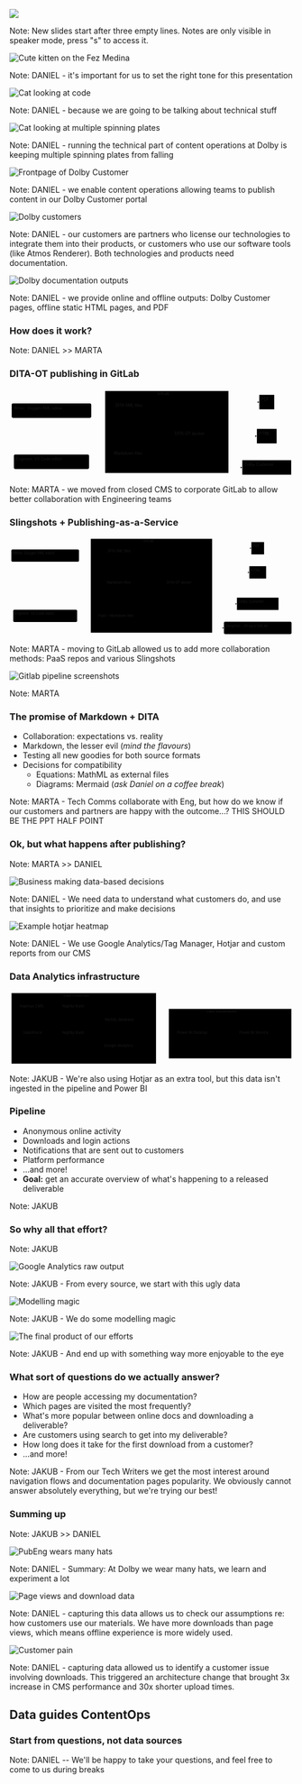 ![](assets/title.svg)

Note:
New slides start after three empty lines.
Notes are only visible in speaker mode, press "s" to access it. 




<img src="assets/kitty.png" alt="Cute kitten on the Fez Medina" style="max-height: 60vh">

Note:
DANIEL - it's important for us to set the right tone for this presentation 




<img src="assets/cat-terminal.png" alt="Cat looking at code" style="max-height: 60vh">

Note:
DANIEL - because we are going to be talking about technical stuff




<img src="assets/cat-plate-spinning.png" alt="Cat looking at multiple spinning plates" style="max-height: 60vh">

Note:
DANIEL - running the technical part of content operations at Dolby is keeping multiple spinning plates from falling




<img src="assets/DBCU.png" alt="Frontpage of Dolby Customer" style="max-height: 60vh">

Note:
DANIEL - we enable content operations allowing teams to publish content in our Dolby Customer portal




<img src="assets/customers.png" alt="Dolby customers" style="max-height: 60vh">

Note:
DANIEL - our customers are partners who license our technologies to integrate them into their products, or customers who use our software tools (like Atmos Renderer). Both technologies and products need documentation.




<img src="assets/outputs.png" alt="Dolby documentation outputs" style="max-height: 60vh">

Note:
DANIEL - we provide online and offline outputs: Dolby Customer pages, offline static HTML pages, and PDF




<!-- .slide: data-background="#000000" -->
### How does it work?

Note:
DANIEL >> MARTA




### DITA-OT publishing in GitLab

<svg aria-roledescription="flowchart-v2" role="graphics-document document" viewBox="-8 -8 1023.0263671875 317.57122802734375" style="max-width: 1023.0263671875px;" xmlns:xlink="http://www.w3.org/1999/xlink" xmlns="http://www.w3.org/2000/svg" width="100%" id="mermaid-1685013992981"><style>#mermaid-1685013992981{font-family:"trebuchet ms",verdana,arial,sans-serif;font-size:16px;fill:#000000;}#mermaid-1685013992981 .error-icon{fill:#552222;}#mermaid-1685013992981 .error-text{fill:#552222;stroke:#552222;}#mermaid-1685013992981 .edge-thickness-normal{stroke-width:2px;}#mermaid-1685013992981 .edge-thickness-thick{stroke-width:3.5px;}#mermaid-1685013992981 .edge-pattern-solid{stroke-dasharray:0;}#mermaid-1685013992981 .edge-pattern-dashed{stroke-dasharray:3;}#mermaid-1685013992981 .edge-pattern-dotted{stroke-dasharray:2;}#mermaid-1685013992981 .marker{fill:#666;stroke:#666;}#mermaid-1685013992981 .marker.cross{stroke:#666;}#mermaid-1685013992981 svg{font-family:"trebuchet ms",verdana,arial,sans-serif;font-size:16px;}#mermaid-1685013992981 .label{font-family:"trebuchet ms",verdana,arial,sans-serif;color:#000000;}#mermaid-1685013992981 .cluster-label text{fill:#333;}#mermaid-1685013992981 .cluster-label span{color:#333;}#mermaid-1685013992981 .label text,#mermaid-1685013992981 span{fill:#000000;color:#000000;}#mermaid-1685013992981 .node rect,#mermaid-1685013992981 .node circle,#mermaid-1685013992981 .node ellipse,#mermaid-1685013992981 .node polygon,#mermaid-1685013992981 .node path{fill:#eee;stroke:#999;stroke-width:1px;}#mermaid-1685013992981 .node .label{text-align:center;}#mermaid-1685013992981 .node.clickable{cursor:pointer;}#mermaid-1685013992981 .arrowheadPath{fill:#333333;}#mermaid-1685013992981 .edgePath .path{stroke:#666;stroke-width:2.0px;}#mermaid-1685013992981 .flowchart-link{stroke:#666;fill:none;}#mermaid-1685013992981 .edgeLabel{background-color:white;text-align:center;}#mermaid-1685013992981 .edgeLabel rect{opacity:0.5;background-color:white;fill:white;}#mermaid-1685013992981 .cluster rect{fill:hsl(0, 0%, 98.9215686275%);stroke:#707070;stroke-width:1px;}#mermaid-1685013992981 .cluster text{fill:#333;}#mermaid-1685013992981 .cluster span{color:#333;}#mermaid-1685013992981 div.mermaidTooltip{position:absolute;text-align:center;max-width:200px;padding:2px;font-family:"trebuchet ms",verdana,arial,sans-serif;font-size:12px;background:hsl(-160, 0%, 93.3333333333%);border:1px solid #707070;border-radius:2px;pointer-events:none;z-index:100;}#mermaid-1685013992981 .flowchartTitleText{text-anchor:middle;font-size:18px;fill:#000000;}#mermaid-1685013992981 :root{--mermaid-font-family:"trebuchet ms",verdana,arial,sans-serif;}</style><g><marker orient="auto" markerHeight="12" markerWidth="12" markerUnits="userSpaceOnUse" refY="5" refX="10" viewBox="0 0 12 20" class="marker flowchart" id="flowchart-pointEnd"><path style="stroke-width: 1; stroke-dasharray: 1, 0;" class="arrowMarkerPath" d="M 0 0 L 10 5 L 0 10 z"></path></marker><marker orient="auto" markerHeight="12" markerWidth="12" markerUnits="userSpaceOnUse" refY="5" refX="0" viewBox="0 0 10 10" class="marker flowchart" id="flowchart-pointStart"><path style="stroke-width: 1; stroke-dasharray: 1, 0;" class="arrowMarkerPath" d="M 0 5 L 10 10 L 10 0 z"></path></marker><marker orient="auto" markerHeight="11" markerWidth="11" markerUnits="userSpaceOnUse" refY="5" refX="11" viewBox="0 0 10 10" class="marker flowchart" id="flowchart-circleEnd"><circle style="stroke-width: 1; stroke-dasharray: 1, 0;" class="arrowMarkerPath" r="5" cy="5" cx="5"></circle></marker><marker orient="auto" markerHeight="11" markerWidth="11" markerUnits="userSpaceOnUse" refY="5" refX="-1" viewBox="0 0 10 10" class="marker flowchart" id="flowchart-circleStart"><circle style="stroke-width: 1; stroke-dasharray: 1, 0;" class="arrowMarkerPath" r="5" cy="5" cx="5"></circle></marker><marker orient="auto" markerHeight="11" markerWidth="11" markerUnits="userSpaceOnUse" refY="5.2" refX="12" viewBox="0 0 11 11" class="marker cross flowchart" id="flowchart-crossEnd"><path style="stroke-width: 2; stroke-dasharray: 1, 0;" class="arrowMarkerPath" d="M 1,1 l 9,9 M 10,1 l -9,9"></path></marker><marker orient="auto" markerHeight="11" markerWidth="11" markerUnits="userSpaceOnUse" refY="5.2" refX="-1" viewBox="0 0 11 11" class="marker cross flowchart" id="flowchart-crossStart"><path style="stroke-width: 2; stroke-dasharray: 1, 0;" class="arrowMarkerPath" d="M 1,1 l 9,9 M 10,1 l -9,9"></path></marker><g class="root"><g class="clusters"><g id="GitLab" class="cluster default"><rect height="295.4759979248047" width="444.151611328125" y="0" x="336.68658447265625" ry="0" rx="0" style=""></rect><g transform="translate(525.0362396240234, 0)" class="cluster-label"><foreignObject height="37.190399169921875" width="67.45230102539062"><div xmlns="http://www.w3.org/1999/xhtml" style="display: inline-block; white-space: nowrap;"><span class="nodeLabel">GitLab</span></div></foreignObject></g></g></g><g class="edgePaths"><path marker-end="url(#flowchart-pointEnd)" style="fill:none;" class="edge-thickness-normal edge-pattern-solid flowchart-link LS-oxygen LE-XML" id="L-oxygen-XML-0" d="M286.687,62.58L290.853,62.333C295.02,62.085,303.353,61.59,311.687,61.343C320.02,61.095,328.353,61.095,337.406,61.095C346.458,61.095,356.229,61.095,361.115,61.095L366,61.095"></path><path marker-end="url(#flowchart-pointEnd)" style="fill:none;" class="edge-thickness-normal edge-pattern-solid flowchart-link LS-oxygen LE-MD" id="L-oxygen-MD-0" d="M197.15,97.19L216.24,106.448C235.329,115.706,273.508,134.222,296.764,143.48C320.02,152.738,328.353,152.738,344.917,161.996C361.481,171.254,386.276,189.77,398.673,199.028L411.071,208.286"></path><path marker-end="url(#flowchart-pointEnd)" style="fill:none;" class="edge-thickness-normal edge-pattern-solid flowchart-link LS-vscode LE-MD" id="L-vscode-MD-0" d="M278.797,254.928L284.279,254.928C289.76,254.928,300.723,254.928,310.372,254.928C320.02,254.928,328.353,254.928,336.687,254.145C345.02,253.362,353.353,251.796,357.52,251.013L361.687,250.23"></path><path marker-end="url(#flowchart-pointEnd)" style="fill:none;" class="edge-thickness-normal edge-pattern-solid flowchart-link LS-XML LE-DITA" id="L-XML-DITA-0" d="M526.029,61.095L530.915,61.095C535.8,61.095,545.572,61.095,564.424,73.686C583.277,86.278,611.21,111.46,625.177,124.052L639.144,136.643"></path><path marker-end="url(#flowchart-pointEnd)" style="fill:none;" class="edge-thickness-normal edge-pattern-solid flowchart-link LS-MD LE-DITA" id="L-MD-DITA-0" d="M530.343,234.381L534.51,234.381C538.676,234.381,547.01,234.381,563.123,226.79C579.236,219.198,603.13,204.016,615.077,196.424L627.023,188.833"></path><path marker-end="url(#flowchart-pointEnd)" style="fill:none;" class="edge-thickness-normal edge-pattern-solid flowchart-link LS-DITA LE-PDF" id="L-DITA-PDF-0" d="M692.062,136.643L706.858,120.536C721.654,104.429,751.246,72.214,770.209,56.107C789.172,40,797.505,40,816.035,40C834.566,40,863.294,40,877.657,40L892.021,40"></path><path marker-end="url(#flowchart-pointEnd)" style="fill:none;" class="edge-thickness-normal edge-pattern-solid flowchart-link LS-DITA LE-HTML" id="L-DITA-HTML-0" d="M755.838,162.738L760.005,162.738C764.172,162.738,772.505,162.738,780.838,162.738C789.172,162.738,797.505,162.738,814.596,162.738C831.686,162.738,857.535,162.738,870.459,162.738L883.383,162.738"></path><path marker-end="url(#flowchart-pointEnd)" style="fill:none;" class="edge-thickness-normal edge-pattern-solid flowchart-link LS-DITA LE-DBCU" id="L-DITA-DBCU-0" d="M694.188,188.833L708.63,203.274C723.071,217.714,751.955,246.595,770.563,261.036C789.172,275.476,797.505,275.476,805.838,275.476C814.172,275.476,822.505,275.476,826.672,275.476L830.838,275.476"></path></g><g class="edgeLabels"><g class="edgeLabel"><g transform="translate(0, 0)" class="label"><foreignObject height="0" width="0"><div xmlns="http://www.w3.org/1999/xhtml" style="display: inline-block; white-space: nowrap;"><span class="edgeLabel"></span></div></foreignObject></g></g><g class="edgeLabel"><g transform="translate(0, 0)" class="label"><foreignObject height="0" width="0"><div xmlns="http://www.w3.org/1999/xhtml" style="display: inline-block; white-space: nowrap;"><span class="edgeLabel"></span></div></foreignObject></g></g><g class="edgeLabel"><g transform="translate(0, 0)" class="label"><foreignObject height="0" width="0"><div xmlns="http://www.w3.org/1999/xhtml" style="display: inline-block; white-space: nowrap;"><span class="edgeLabel"></span></div></foreignObject></g></g><g class="edgeLabel"><g transform="translate(0, 0)" class="label"><foreignObject height="0" width="0"><div xmlns="http://www.w3.org/1999/xhtml" style="display: inline-block; white-space: nowrap;"><span class="edgeLabel"></span></div></foreignObject></g></g><g class="edgeLabel"><g transform="translate(0, 0)" class="label"><foreignObject height="0" width="0"><div xmlns="http://www.w3.org/1999/xhtml" style="display: inline-block; white-space: nowrap;"><span class="edgeLabel"></span></div></foreignObject></g></g><g class="edgeLabel"><g transform="translate(0, 0)" class="label"><foreignObject height="0" width="0"><div xmlns="http://www.w3.org/1999/xhtml" style="display: inline-block; white-space: nowrap;"><span class="edgeLabel"></span></div></foreignObject></g></g><g class="edgeLabel"><g transform="translate(0, 0)" class="label"><foreignObject height="0" width="0"><div xmlns="http://www.w3.org/1999/xhtml" style="display: inline-block; white-space: nowrap;"><span class="edgeLabel"></span></div></foreignObject></g></g><g class="edgeLabel"><g transform="translate(0, 0)" class="label"><foreignObject height="0" width="0"><div xmlns="http://www.w3.org/1999/xhtml" style="display: inline-block; white-space: nowrap;"><span class="edgeLabel"></span></div></foreignObject></g></g></g><g class="nodes"><g transform="translate(668.0905151367188, 162.73799896240234)" id="flowchart-DITA-32" class="node default default"><rect height="52.190399169921875" width="175.495361328125" y="-26.095199584960938" x="-87.7476806640625" ry="5" rx="5" style="" class="basic label-container"></rect><g transform="translate(-80.2476806640625, -18.595199584960938)" style="" class="label"><foreignObject height="37.190399169921875" width="160.495361328125"><div xmlns="http://www.w3.org/1999/xhtml" style="display: inline-block; white-space: nowrap;"><span class="nodeLabel">DITA-OT docker</span></div></foreignObject></g></g><g transform="translate(446.01470947265625, 61.09519958496094)" id="flowchart-XML-27" class="node default default"><rect height="52.190399169921875" width="160.02914428710938" y="-26.095199584960938" x="-80.01457214355469" ry="5" rx="5" style="" class="basic label-container"></rect><g transform="translate(-72.51457214355469, -18.595199584960938)" style="" class="label"><foreignObject height="37.190399169921875" width="145.02914428710938"><div xmlns="http://www.w3.org/1999/xhtml" style="display: inline-block; white-space: nowrap;"><span class="nodeLabel">DITA XML files</span></div></foreignObject></g></g><g transform="translate(446.01470947265625, 234.38079833984375)" id="flowchart-MD-28" class="node default default"><rect height="52.190399169921875" width="168.65625" y="-26.095199584960938" x="-84.328125" ry="5" rx="5" style="" class="basic label-container"></rect><g transform="translate(-76.828125, -18.595199584960938)" style="" class="label"><foreignObject height="37.190399169921875" width="153.65625"><div xmlns="http://www.w3.org/1999/xhtml" style="display: inline-block; white-space: nowrap;"><span class="nodeLabel">Markdown files</span></div></foreignObject></g></g><g transform="translate(143.34329223632812, 71.09519958496094)" id="flowchart-oxygen-26" class="node default"><rect height="52.190399169921875" width="286.68658447265625" y="-26.095199584960938" x="-143.34329223632812" ry="5" rx="5" style="" class="basic label-container"></rect><g transform="translate(-135.84329223632812, -18.595199584960938)" style="" class="label"><foreignObject height="37.190399169921875" width="271.68658447265625"><div xmlns="http://www.w3.org/1999/xhtml" style="display: inline-block; white-space: nowrap;"><span class="nodeLabel">Writer: Oxygen XML editor</span></div></foreignObject></g></g><g transform="translate(143.34329223632812, 254.92839813232422)" id="flowchart-vscode-29" class="node default default"><rect height="52.190399169921875" width="270.907470703125" y="-26.095199584960938" x="-135.4537353515625" ry="5" rx="5" style="" class="basic label-container"></rect><g transform="translate(-127.9537353515625, -18.595199584960938)" style="" class="label"><foreignObject height="37.190399169921875" width="255.907470703125"><div xmlns="http://www.w3.org/1999/xhtml" style="display: inline-block; white-space: nowrap;"><span class="nodeLabel">Engineer: VS Code editor</span></div></foreignObject></g></g><g transform="translate(918.9322967529297, 40)" id="flowchart-PDF-36" class="node default default"><rect height="52.190399169921875" width="53.82196044921875" y="-26.095199584960938" x="-26.910980224609375" ry="0" rx="0" style="" class="basic label-container"></rect><g transform="translate(-19.410980224609375, -18.595199584960938)" style="" class="label"><foreignObject height="37.190399169921875" width="38.82196044921875"><div xmlns="http://www.w3.org/1999/xhtml" style="display: inline-block; white-space: nowrap;"><span class="nodeLabel">PDF</span></div></foreignObject></g></g><g transform="translate(918.9322967529297, 162.73799896240234)" id="flowchart-HTML-37" class="node default default"><rect height="52.190399169921875" width="71.0985107421875" y="-26.095199584960938" x="-35.54925537109375" ry="0" rx="0" style="" class="basic label-container"></rect><g transform="translate(-28.04925537109375, -18.595199584960938)" style="" class="label"><foreignObject height="37.190399169921875" width="56.0985107421875"><div xmlns="http://www.w3.org/1999/xhtml" style="display: inline-block; white-space: nowrap;"><span class="nodeLabel">HTML</span></div></foreignObject></g></g><g transform="translate(918.9322967529297, 275.4759979248047)" id="flowchart-DBCU-38" class="node default default"><rect height="52.190399169921875" width="176.18820190429688" y="-26.095199584960938" x="-88.09410095214844" ry="0" rx="0" style="" class="basic label-container"></rect><g transform="translate(-80.59410095214844, -18.595199584960938)" style="" class="label"><foreignObject height="37.190399169921875" width="161.18820190429688"><div xmlns="http://www.w3.org/1999/xhtml" style="display: inline-block; white-space: nowrap;"><span class="nodeLabel">Dolby Customer</span></div></foreignObject></g></g></g></g></g></svg>

<!-- <pre class="mermaid">
%%{init: {'theme': 'neutral' } }%%
graph LR
    oxygen(Writer: Oxygen XML editor) ==> XML & MD
    vscode(Engineer: VS Code editor) ==> MD

    subgraph GitLab
        XML("DITA XML files") ==> DITA("DITA-OT docker")
        MD("Markdown files") ==> DITA
    end
    DITA ==> PDF & HTML & DBCU[Dolby Customer]
</pre> -->

Note:
MARTA - we moved from closed CMS to corporate GitLab to allow better collaboration with Engineering teams




### Slingshots + Publishing-as-a-Service

<svg aria-roledescription="flowchart-v2" role="graphics-document document" viewBox="-8 -8 1203.435546875 419.76153564453125" style="max-width: 1203.435546875px;" xmlns:xlink="http://www.w3.org/1999/xlink" xmlns="http://www.w3.org/2000/svg" width="100%" id="mermaid-1685013993221"><style>#mermaid-1685013993221{font-family:"trebuchet ms",verdana,arial,sans-serif;font-size:16px;fill:#000000;}#mermaid-1685013993221 .error-icon{fill:#552222;}#mermaid-1685013993221 .error-text{fill:#552222;stroke:#552222;}#mermaid-1685013993221 .edge-thickness-normal{stroke-width:2px;}#mermaid-1685013993221 .edge-thickness-thick{stroke-width:3.5px;}#mermaid-1685013993221 .edge-pattern-solid{stroke-dasharray:0;}#mermaid-1685013993221 .edge-pattern-dashed{stroke-dasharray:3;}#mermaid-1685013993221 .edge-pattern-dotted{stroke-dasharray:2;}#mermaid-1685013993221 .marker{fill:#666;stroke:#666;}#mermaid-1685013993221 .marker.cross{stroke:#666;}#mermaid-1685013993221 svg{font-family:"trebuchet ms",verdana,arial,sans-serif;font-size:16px;}#mermaid-1685013993221 .label{font-family:"trebuchet ms",verdana,arial,sans-serif;color:#000000;}#mermaid-1685013993221 .cluster-label text{fill:#333;}#mermaid-1685013993221 .cluster-label span{color:#333;}#mermaid-1685013993221 .label text,#mermaid-1685013993221 span{fill:#000000;color:#000000;}#mermaid-1685013993221 .node rect,#mermaid-1685013993221 .node circle,#mermaid-1685013993221 .node ellipse,#mermaid-1685013993221 .node polygon,#mermaid-1685013993221 .node path{fill:#eee;stroke:#999;stroke-width:1px;}#mermaid-1685013993221 .node .label{text-align:center;}#mermaid-1685013993221 .node.clickable{cursor:pointer;}#mermaid-1685013993221 .arrowheadPath{fill:#333333;}#mermaid-1685013993221 .edgePath .path{stroke:#666;stroke-width:2.0px;}#mermaid-1685013993221 .flowchart-link{stroke:#666;fill:none;}#mermaid-1685013993221 .edgeLabel{background-color:white;text-align:center;}#mermaid-1685013993221 .edgeLabel rect{opacity:0.5;background-color:white;fill:white;}#mermaid-1685013993221 .cluster rect{fill:hsl(0, 0%, 98.9215686275%);stroke:#707070;stroke-width:1px;}#mermaid-1685013993221 .cluster text{fill:#333;}#mermaid-1685013993221 .cluster span{color:#333;}#mermaid-1685013993221 div.mermaidTooltip{position:absolute;text-align:center;max-width:200px;padding:2px;font-family:"trebuchet ms",verdana,arial,sans-serif;font-size:12px;background:hsl(-160, 0%, 93.3333333333%);border:1px solid #707070;border-radius:2px;pointer-events:none;z-index:100;}#mermaid-1685013993221 .flowchartTitleText{text-anchor:middle;font-size:18px;fill:#000000;}#mermaid-1685013993221 :root{--mermaid-font-family:"trebuchet ms",verdana,arial,sans-serif;}</style><g><marker orient="auto" markerHeight="12" markerWidth="12" markerUnits="userSpaceOnUse" refY="5" refX="10" viewBox="0 0 12 20" class="marker flowchart" id="flowchart-pointEnd"><path style="stroke-width: 1; stroke-dasharray: 1, 0;" class="arrowMarkerPath" d="M 0 0 L 10 5 L 0 10 z"></path></marker><marker orient="auto" markerHeight="12" markerWidth="12" markerUnits="userSpaceOnUse" refY="5" refX="0" viewBox="0 0 10 10" class="marker flowchart" id="flowchart-pointStart"><path style="stroke-width: 1; stroke-dasharray: 1, 0;" class="arrowMarkerPath" d="M 0 5 L 10 10 L 10 0 z"></path></marker><marker orient="auto" markerHeight="11" markerWidth="11" markerUnits="userSpaceOnUse" refY="5" refX="11" viewBox="0 0 10 10" class="marker flowchart" id="flowchart-circleEnd"><circle style="stroke-width: 1; stroke-dasharray: 1, 0;" class="arrowMarkerPath" r="5" cy="5" cx="5"></circle></marker><marker orient="auto" markerHeight="11" markerWidth="11" markerUnits="userSpaceOnUse" refY="5" refX="-1" viewBox="0 0 10 10" class="marker flowchart" id="flowchart-circleStart"><circle style="stroke-width: 1; stroke-dasharray: 1, 0;" class="arrowMarkerPath" r="5" cy="5" cx="5"></circle></marker><marker orient="auto" markerHeight="11" markerWidth="11" markerUnits="userSpaceOnUse" refY="5.2" refX="12" viewBox="0 0 11 11" class="marker cross flowchart" id="flowchart-crossEnd"><path style="stroke-width: 2; stroke-dasharray: 1, 0;" class="arrowMarkerPath" d="M 1,1 l 9,9 M 10,1 l -9,9"></path></marker><marker orient="auto" markerHeight="11" markerWidth="11" markerUnits="userSpaceOnUse" refY="5.2" refX="-1" viewBox="0 0 11 11" class="marker cross flowchart" id="flowchart-crossStart"><path style="stroke-width: 2; stroke-dasharray: 1, 0;" class="arrowMarkerPath" d="M 1,1 l 9,9 M 10,1 l -9,9"></path></marker><g class="root"><g class="clusters"><g id="GitLab" class="cluster default"><rect height="397.66639709472656" width="514.1518249511719" y="0" x="336.68658447265625" ry="0" rx="0" style=""></rect><g transform="translate(560.0363464355469, 0)" class="cluster-label"><foreignObject height="37.190399169921875" width="67.45230102539062"><div xmlns="http://www.w3.org/1999/xhtml" style="display: inline-block; white-space: nowrap;"><span class="nodeLabel">GitLab</span></div></foreignObject></g></g></g><g class="edgePaths"><path marker-end="url(#flowchart-pointEnd)" style="fill:none;" class="edge-thickness-normal edge-pattern-solid flowchart-link LS-oxygen LE-XML" id="L-oxygen-XML-0" d="M286.687,62.58L290.853,62.333C295.02,62.085,303.353,61.59,311.687,61.343C320.02,61.095,328.353,61.095,343.239,61.095C358.124,61.095,379.562,61.095,390.281,61.095L401,61.095"></path><path marker-end="url(#flowchart-pointEnd)" style="fill:none;" class="edge-thickness-normal edge-pattern-solid flowchart-link LS-oxygen LE-MD" id="L-oxygen-MD-0" d="M229.319,97.19L243.047,101.357C256.775,105.524,284.231,113.857,302.125,118.024C320.02,122.19,328.353,122.19,347.813,129.782C367.273,137.373,397.859,152.555,413.152,160.147L428.445,167.738"></path><path marker-end="url(#flowchart-pointEnd)" style="fill:none;" class="edge-thickness-normal edge-pattern-solid flowchart-link LS-vscode LE-MD" id="L-vscode-MD-0" d="M229.319,300.476L243.047,296.309C256.775,292.143,284.231,283.809,302.125,279.643C320.02,275.476,328.353,275.476,348.886,266.218C369.419,256.96,402.151,238.444,418.518,229.186L434.884,219.928"></path><path marker-end="url(#flowchart-pointEnd)" style="fill:none;" class="edge-thickness-normal edge-pattern-solid flowchart-link LS-vscode LE-PaaS" id="L-vscode-PaaS-0" d="M278.797,334.617L284.279,334.943C289.76,335.269,300.723,335.92,310.372,336.246C320.02,336.571,328.353,336.571,336.687,336.571C345.02,336.571,353.353,336.571,357.52,336.571L361.687,336.571"></path><path marker-end="url(#flowchart-pointEnd)" style="fill:none;" class="edge-thickness-normal edge-pattern-solid flowchart-link LS-XML LE-DITA" id="L-XML-DITA-0" d="M561.029,61.095L571.748,61.095C582.467,61.095,603.905,61.095,629.721,78.869C655.537,96.643,685.731,132.19,700.828,149.964L715.925,167.738"></path><path marker-end="url(#flowchart-pointEnd)" style="fill:none;" class="edge-thickness-normal edge-pattern-solid flowchart-link LS-MD LE-DITA" id="L-MD-DITA-0" d="M565.343,193.833L575.343,193.833C585.343,193.833,605.343,193.833,619.51,193.833C633.676,193.833,642.01,193.833,646.176,193.833L650.343,193.833"></path><path marker-end="url(#flowchart-pointEnd)" style="fill:none;" class="edge-thickness-normal edge-pattern-solid flowchart-link LS-PaaS LE-DITA" id="L-PaaS-DITA-0" d="M600.343,336.571L604.51,336.571C608.676,336.571,617.01,336.571,636.532,317.131C656.055,297.69,686.767,258.809,702.122,239.369L717.478,219.928"></path><path marker-end="url(#flowchart-pointEnd)" style="fill:none;" class="edge-thickness-normal edge-pattern-solid flowchart-link LS-DITA LE-PDF" id="L-DITA-PDF-0" d="M757.216,167.738L772.82,146.448C788.424,125.159,819.631,82.579,839.401,61.29C859.172,40,867.505,40,895.236,40C922.968,40,970.097,40,993.661,40L1017.226,40"></path><path marker-end="url(#flowchart-pointEnd)" style="fill:none;" class="edge-thickness-normal edge-pattern-solid flowchart-link LS-DITA LE-HTML" id="L-DITA-HTML-0" d="M795.062,167.738L804.358,163.48C813.654,159.222,832.246,150.706,845.709,146.448C859.172,142.19,867.505,142.19,893.797,142.19C920.088,142.19,964.338,142.19,986.463,142.19L1008.588,142.19"></path><path marker-end="url(#flowchart-pointEnd)" style="fill:none;" class="edge-thickness-normal edge-pattern-solid flowchart-link LS-DITA LE-DBCU" id="L-DITA-DBCU-0" d="M774.128,219.928L786.913,229.186C799.698,238.444,825.268,256.96,842.22,266.218C859.172,275.476,867.505,275.476,885.039,275.476C902.573,275.476,929.308,275.476,942.676,275.476L956.043,275.476"></path><path marker-end="url(#flowchart-pointEnd)" style="fill:none;" class="edge-thickness-normal edge-pattern-solid flowchart-link LS-DITA LE-slingshot" id="L-DITA-slingshot-0" d="M754.095,219.928L770.219,246.218C786.343,272.508,818.591,325.087,838.881,351.377C859.172,377.666,867.505,377.666,875.838,377.666C884.172,377.666,892.505,377.666,896.672,377.666L900.838,377.666"></path></g><g class="edgeLabels"><g class="edgeLabel"><g transform="translate(0, 0)" class="label"><foreignObject height="0" width="0"><div xmlns="http://www.w3.org/1999/xhtml" style="display: inline-block; white-space: nowrap;"><span class="edgeLabel"></span></div></foreignObject></g></g><g class="edgeLabel"><g transform="translate(0, 0)" class="label"><foreignObject height="0" width="0"><div xmlns="http://www.w3.org/1999/xhtml" style="display: inline-block; white-space: nowrap;"><span class="edgeLabel"></span></div></foreignObject></g></g><g class="edgeLabel"><g transform="translate(0, 0)" class="label"><foreignObject height="0" width="0"><div xmlns="http://www.w3.org/1999/xhtml" style="display: inline-block; white-space: nowrap;"><span class="edgeLabel"></span></div></foreignObject></g></g><g class="edgeLabel"><g transform="translate(0, 0)" class="label"><foreignObject height="0" width="0"><div xmlns="http://www.w3.org/1999/xhtml" style="display: inline-block; white-space: nowrap;"><span class="edgeLabel"></span></div></foreignObject></g></g><g class="edgeLabel"><g transform="translate(0, 0)" class="label"><foreignObject height="0" width="0"><div xmlns="http://www.w3.org/1999/xhtml" style="display: inline-block; white-space: nowrap;"><span class="edgeLabel"></span></div></foreignObject></g></g><g class="edgeLabel"><g transform="translate(0, 0)" class="label"><foreignObject height="0" width="0"><div xmlns="http://www.w3.org/1999/xhtml" style="display: inline-block; white-space: nowrap;"><span class="edgeLabel"></span></div></foreignObject></g></g><g class="edgeLabel"><g transform="translate(0, 0)" class="label"><foreignObject height="0" width="0"><div xmlns="http://www.w3.org/1999/xhtml" style="display: inline-block; white-space: nowrap;"><span class="edgeLabel"></span></div></foreignObject></g></g><g class="edgeLabel"><g transform="translate(0, 0)" class="label"><foreignObject height="0" width="0"><div xmlns="http://www.w3.org/1999/xhtml" style="display: inline-block; white-space: nowrap;"><span class="edgeLabel"></span></div></foreignObject></g></g><g class="edgeLabel"><g transform="translate(0, 0)" class="label"><foreignObject height="0" width="0"><div xmlns="http://www.w3.org/1999/xhtml" style="display: inline-block; white-space: nowrap;"><span class="edgeLabel"></span></div></foreignObject></g></g><g class="edgeLabel"><g transform="translate(0, 0)" class="label"><foreignObject height="0" width="0"><div xmlns="http://www.w3.org/1999/xhtml" style="display: inline-block; white-space: nowrap;"><span class="edgeLabel"></span></div></foreignObject></g></g><g class="edgeLabel"><g transform="translate(0, 0)" class="label"><foreignObject height="0" width="0"><div xmlns="http://www.w3.org/1999/xhtml" style="display: inline-block; white-space: nowrap;"><span class="edgeLabel"></span></div></foreignObject></g></g></g><g class="nodes"><g transform="translate(738.0907287597656, 193.83319854736328)" id="flowchart-DITA-83" class="node default default"><rect height="52.190399169921875" width="175.495361328125" y="-26.095199584960938" x="-87.7476806640625" ry="5" rx="5" style="" class="basic label-container"></rect><g transform="translate(-80.2476806640625, -18.595199584960938)" style="" class="label"><foreignObject height="37.190399169921875" width="160.495361328125"><div xmlns="http://www.w3.org/1999/xhtml" style="display: inline-block; white-space: nowrap;"><span class="nodeLabel">DITA-OT docker</span></div></foreignObject></g></g><g transform="translate(481.0148162841797, 61.09519958496094)" id="flowchart-XML-77" class="node default default"><rect height="52.190399169921875" width="160.02914428710938" y="-26.095199584960938" x="-80.01457214355469" ry="5" rx="5" style="" class="basic label-container"></rect><g transform="translate(-72.51457214355469, -18.595199584960938)" style="" class="label"><foreignObject height="37.190399169921875" width="145.02914428710938"><div xmlns="http://www.w3.org/1999/xhtml" style="display: inline-block; white-space: nowrap;"><span class="nodeLabel">DITA XML files</span></div></foreignObject></g></g><g transform="translate(481.0148162841797, 193.83319854736328)" id="flowchart-MD-78" class="node default"><rect height="52.190399169921875" width="168.65625" y="-26.095199584960938" x="-84.328125" ry="5" rx="5" style="" class="basic label-container"></rect><g transform="translate(-76.828125, -18.595199584960938)" style="" class="label"><foreignObject height="37.190399169921875" width="153.65625"><div xmlns="http://www.w3.org/1999/xhtml" style="display: inline-block; white-space: nowrap;"><span class="nodeLabel">Markdown files</span></div></foreignObject></g></g><g transform="translate(481.0148162841797, 336.5711975097656)" id="flowchart-PaaS-81" class="node default"><rect height="52.190399169921875" width="238.65646362304688" y="-26.095199584960938" x="-119.32823181152344" ry="5" rx="5" style="" class="basic label-container"></rect><g transform="translate(-111.82823181152344, -18.595199584960938)" style="" class="label"><foreignObject height="37.190399169921875" width="223.65646362304688"><div xmlns="http://www.w3.org/1999/xhtml" style="display: inline-block; white-space: nowrap;"><span class="nodeLabel">PaaS - Markdown files</span></div></foreignObject></g></g><g transform="translate(143.34329223632812, 71.09519958496094)" id="flowchart-oxygen-76" class="node default default"><rect height="52.190399169921875" width="286.68658447265625" y="-26.095199584960938" x="-143.34329223632812" ry="5" rx="5" style="" class="basic label-container"></rect><g transform="translate(-135.84329223632812, -18.595199584960938)" style="" class="label"><foreignObject height="37.190399169921875" width="271.68658447265625"><div xmlns="http://www.w3.org/1999/xhtml" style="display: inline-block; white-space: nowrap;"><span class="nodeLabel">Writer: Oxygen XML editor</span></div></foreignObject></g></g><g transform="translate(143.34329223632812, 326.5711975097656)" id="flowchart-vscode-79" class="node default default"><rect height="52.190399169921875" width="270.907470703125" y="-26.095199584960938" x="-135.4537353515625" ry="5" rx="5" style="" class="basic label-container"></rect><g transform="translate(-127.9537353515625, -18.595199584960938)" style="" class="label"><foreignObject height="37.190399169921875" width="255.907470703125"><div xmlns="http://www.w3.org/1999/xhtml" style="display: inline-block; white-space: nowrap;"><span class="nodeLabel">Engineer: VS Code editor</span></div></foreignObject></g></g><g transform="translate(1044.1370239257812, 40)" id="flowchart-PDF-89" class="node default default"><rect height="52.190399169921875" width="53.82196044921875" y="-26.095199584960938" x="-26.910980224609375" ry="0" rx="0" style="" class="basic label-container"></rect><g transform="translate(-19.410980224609375, -18.595199584960938)" style="" class="label"><foreignObject height="37.190399169921875" width="38.82196044921875"><div xmlns="http://www.w3.org/1999/xhtml" style="display: inline-block; white-space: nowrap;"><span class="nodeLabel">PDF</span></div></foreignObject></g></g><g transform="translate(1044.1370239257812, 142.19039916992188)" id="flowchart-HTML-90" class="node default default"><rect height="52.190399169921875" width="71.0985107421875" y="-26.095199584960938" x="-35.54925537109375" ry="0" rx="0" style="" class="basic label-container"></rect><g transform="translate(-28.04925537109375, -18.595199584960938)" style="" class="label"><foreignObject height="37.190399169921875" width="56.0985107421875"><div xmlns="http://www.w3.org/1999/xhtml" style="display: inline-block; white-space: nowrap;"><span class="nodeLabel">HTML</span></div></foreignObject></g></g><g transform="translate(1044.1370239257812, 275.4759979248047)" id="flowchart-DBCU-91" class="node default default"><rect height="52.190399169921875" width="176.18820190429688" y="-26.095199584960938" x="-88.09410095214844" ry="0" rx="0" style="" class="basic label-container"></rect><g transform="translate(-80.59410095214844, -18.595199584960938)" style="" class="label"><foreignObject height="37.190399169921875" width="161.18820190429688"><div xmlns="http://www.w3.org/1999/xhtml" style="display: inline-block; white-space: nowrap;"><span class="nodeLabel">Dolby Customer</span></div></foreignObject></g></g><g transform="translate(1044.1370239257812, 377.66639709472656)" id="flowchart-slingshot-93" class="node default default"><rect height="52.190399169921875" width="286.59722900390625" y="-26.095199584960938" x="-143.29861450195312" ry="5" rx="5" style="" class="basic label-container"></rect><g transform="translate(-135.79861450195312, -18.595199584960938)" style="" class="label"><foreignObject height="37.190399169921875" width="271.59722900390625"><div xmlns="http://www.w3.org/1999/xhtml" style="display: inline-block; white-space: nowrap;"><span class="nodeLabel">Slingshot - JFrog or GitLab</span></div></foreignObject></g></g></g></g></g></svg>

<!-- <pre class="mermaid">
%%{init: {'theme': 'neutral' } }%%
graph LR
    oxygen(Writer: Oxygen XML editor) ==> XML & MD
    vscode(Engineer: VS Code editor) ==> MD & PaaS

    subgraph GitLab
        XML("DITA XML files") ==> DITA("DITA-OT docker")
        MD("Markdown files") ==> DITA
        PaaS("PaaS - Markdown files") ==> DITA

    end
    DITA ==> PDF & HTML & DBCU[Dolby Customer]
    DITA ==> slingshot(Slingshot - JFrog or GitLab)
</pre> -->

Note:
MARTA - moving to GitLab allowed us to add more collaboration methods: PaaS repos and various Slingshots




<img src="assets/gitlab-pipelines-scn.png" alt="Gitlab pipeline screenshots" style="max-height: 60vh">

Note:
MARTA




### The promise of Markdown + DITA

* <!-- .element: class="fragment" -->Collaboration: expectations vs. reality 
* <!-- .element: class="fragment" -->Markdown, the lesser evil  
  (*mind the flavours*)
* <!-- .element: class="fragment" -->Testing all new goodies for both source formats
* <!-- .element: class="fragment" -->Decisions for compatibility
    * <!-- .element: class="fragment" -->Equations: MathML as external files
    * <!-- .element: class="fragment" -->Diagrams: Mermaid  
      (*ask Daniel on a coffee break*)

Note:
MARTA - Tech Comms collaborate with Eng, but how do we know if our customers and partners are happy with the outcome...?
THIS SHOULD BE THE PPT HALF POINT




<!-- .slide: data-background="#000000" -->
### Ok, but what happens after publishing?

Note:
MARTA >> DANIEL




<img src="assets/business-data.png" alt="Business making data-based decisions" style="max-height: 60vh">

Note:
DANIEL - We need data to understand what customers do, and use that insights to prioritize and make decisions




<img src="assets/hotjar-heatmap.png" alt="Example hotjar heatmap" style="max-height: 60vh">

Note:
DANIEL - We use Google Analytics/Tag Manager, Hotjar and custom reports from our CMS




### Data Analytics infrastructure

<svg aria-roledescription="flowchart-v2" role="graphics-document document" viewBox="-8 -8 1108.7193603515625 291.47601318359375" style="max-width: 1108.7193603515625px;" xmlns:xlink="http://www.w3.org/1999/xlink" xmlns="http://www.w3.org/2000/svg" width="100%" id="mermaid-1685015105676"><style>#mermaid-1685015105676{font-family:"trebuchet ms",verdana,arial,sans-serif;font-size:16px;fill:#000000;}#mermaid-1685015105676 .error-icon{fill:#552222;}#mermaid-1685015105676 .error-text{fill:#552222;stroke:#552222;}#mermaid-1685015105676 .edge-thickness-normal{stroke-width:2px;}#mermaid-1685015105676 .edge-thickness-thick{stroke-width:3.5px;}#mermaid-1685015105676 .edge-pattern-solid{stroke-dasharray:0;}#mermaid-1685015105676 .edge-pattern-dashed{stroke-dasharray:3;}#mermaid-1685015105676 .edge-pattern-dotted{stroke-dasharray:2;}#mermaid-1685015105676 .marker{fill:#666;stroke:#666;}#mermaid-1685015105676 .marker.cross{stroke:#666;}#mermaid-1685015105676 svg{font-family:"trebuchet ms",verdana,arial,sans-serif;font-size:16px;}#mermaid-1685015105676 .label{font-family:"trebuchet ms",verdana,arial,sans-serif;color:#000000;}#mermaid-1685015105676 .cluster-label text{fill:#333;}#mermaid-1685015105676 .cluster-label span{color:#333;}#mermaid-1685015105676 .label text,#mermaid-1685015105676 span{fill:#000000;color:#000000;}#mermaid-1685015105676 .node rect,#mermaid-1685015105676 .node circle,#mermaid-1685015105676 .node ellipse,#mermaid-1685015105676 .node polygon,#mermaid-1685015105676 .node path{fill:#eee;stroke:#999;stroke-width:1px;}#mermaid-1685015105676 .node .label{text-align:center;}#mermaid-1685015105676 .node.clickable{cursor:pointer;}#mermaid-1685015105676 .arrowheadPath{fill:#333333;}#mermaid-1685015105676 .edgePath .path{stroke:#666;stroke-width:2.0px;}#mermaid-1685015105676 .flowchart-link{stroke:#666;fill:none;}#mermaid-1685015105676 .edgeLabel{background-color:white;text-align:center;}#mermaid-1685015105676 .edgeLabel rect{opacity:0.5;background-color:white;fill:white;}#mermaid-1685015105676 .cluster rect{fill:hsl(0, 0%, 98.9215686275%);stroke:#707070;stroke-width:1px;}#mermaid-1685015105676 .cluster text{fill:#333;}#mermaid-1685015105676 .cluster span{color:#333;}#mermaid-1685015105676 div.mermaidTooltip{position:absolute;text-align:center;max-width:200px;padding:2px;font-family:"trebuchet ms",verdana,arial,sans-serif;font-size:12px;background:hsl(-160, 0%, 93.3333333333%);border:1px solid #707070;border-radius:2px;pointer-events:none;z-index:100;}#mermaid-1685015105676 .flowchartTitleText{text-anchor:middle;font-size:18px;fill:#000000;}#mermaid-1685015105676 :root{--mermaid-font-family:"trebuchet ms",verdana,arial,sans-serif;}</style><g><marker orient="auto" markerHeight="12" markerWidth="12" markerUnits="userSpaceOnUse" refY="5" refX="10" viewBox="0 0 12 20" class="marker flowchart" id="flowchart-pointEnd"><path style="stroke-width: 1; stroke-dasharray: 1, 0;" class="arrowMarkerPath" d="M 0 0 L 10 5 L 0 10 z"></path></marker><marker orient="auto" markerHeight="12" markerWidth="12" markerUnits="userSpaceOnUse" refY="5" refX="0" viewBox="0 0 10 10" class="marker flowchart" id="flowchart-pointStart"><path style="stroke-width: 1; stroke-dasharray: 1, 0;" class="arrowMarkerPath" d="M 0 5 L 10 10 L 10 0 z"></path></marker><marker orient="auto" markerHeight="11" markerWidth="11" markerUnits="userSpaceOnUse" refY="5" refX="11" viewBox="0 0 10 10" class="marker flowchart" id="flowchart-circleEnd"><circle style="stroke-width: 1; stroke-dasharray: 1, 0;" class="arrowMarkerPath" r="5" cy="5" cx="5"></circle></marker><marker orient="auto" markerHeight="11" markerWidth="11" markerUnits="userSpaceOnUse" refY="5" refX="-1" viewBox="0 0 10 10" class="marker flowchart" id="flowchart-circleStart"><circle style="stroke-width: 1; stroke-dasharray: 1, 0;" class="arrowMarkerPath" r="5" cy="5" cx="5"></circle></marker><marker orient="auto" markerHeight="11" markerWidth="11" markerUnits="userSpaceOnUse" refY="5.2" refX="12" viewBox="0 0 11 11" class="marker cross flowchart" id="flowchart-crossEnd"><path style="stroke-width: 2; stroke-dasharray: 1, 0;" class="arrowMarkerPath" d="M 1,1 l 9,9 M 10,1 l -9,9"></path></marker><marker orient="auto" markerHeight="11" markerWidth="11" markerUnits="userSpaceOnUse" refY="5.2" refX="-1" viewBox="0 0 11 11" class="marker cross flowchart" id="flowchart-crossStart"><path style="stroke-width: 2; stroke-dasharray: 1, 0;" class="arrowMarkerPath" d="M 1,1 l 9,9 M 10,1 l -9,9"></path></marker><g class="root"><g class="clusters"><g id="subGraph1" class="cluster default"><rect height="193.2855987548828" width="478.5035400390625" y="61.642799377441406" x="614.2158203125" ry="0" rx="0" style=""></rect><g transform="translate(762.0784454345703, 61.642799377441406)" class="cluster-label"><foreignObject height="37.190399169921875" width="182.77828979492188"><div xmlns="http://www.w3.org/1999/xhtml" style="display: inline-block; white-space: nowrap;"><span class="nodeLabel">Data Visualisation</span></div></foreignObject></g></g><g id="subGraph0" class="cluster default"><rect height="275.4759979248047" width="564.2158203125" y="0" x="0" ry="0" rx="0" style=""></rect><g transform="translate(203.24594116210938, 0)" class="cluster-label"><foreignObject height="37.190399169921875" width="157.72393798828125"><div xmlns="http://www.w3.org/1999/xhtml" style="display: inline-block; white-space: nowrap;"><span class="nodeLabel">Data Collection</span></div></foreignObject></g></g></g><g class="edgePaths"><path marker-end="url(#flowchart-pointEnd)" style="fill:none;" class="edge-thickness-normal edge-pattern-solid flowchart-link LS-IGX LE-AWS" id="L-IGX-AWS-0" d="M173.675,61.095L188.726,61.095C203.778,61.095,233.88,61.095,264.403,65.421C294.926,69.746,325.87,78.397,341.342,82.722L356.814,87.047"></path><path marker-end="url(#flowchart-pointEnd)" style="fill:none;" class="edge-thickness-normal edge-pattern-solid flowchart-link LS-SF LE-AWS" id="L-SF-AWS-0" d="M161.103,163.286L178.25,163.286C195.396,163.286,229.689,163.286,262.308,158.96C294.926,154.635,325.87,145.984,341.342,141.659L356.814,137.333"></path><path marker-end="url(#flowchart-pointEnd)" style="fill:none;" class="edge-thickness-normal edge-pattern-solid flowchart-link LS-AWS LE-PBID" id="L-AWS-PBID-0" d="M536.69,112.19L541.278,112.19C545.865,112.19,555.041,112.19,563.795,112.19C572.549,112.19,580.882,112.19,589.216,112.19C597.549,112.19,605.882,112.19,619.957,116.357C634.031,120.524,653.847,128.857,663.755,133.024L673.663,137.19"></path><path marker-end="url(#flowchart-pointEnd)" style="fill:none;" class="edge-thickness-normal edge-pattern-solid flowchart-link LS-PBID LE-PBIS" id="L-PBID-PBIS-0" d="M832.211,163.286L836.378,163.286C840.545,163.286,848.878,163.286,857.211,163.286C865.545,163.286,873.878,163.286,878.045,163.286L882.211,163.286"></path><path marker-end="url(#flowchart-pointEnd)" style="fill:none;" class="edge-thickness-normal edge-pattern-solid flowchart-link LS-GA LE-PBID" id="L-GA-PBID-0" d="M539.216,214.381L543.382,214.381C547.549,214.381,555.882,214.381,564.216,214.381C572.549,214.381,580.882,214.381,589.216,214.381C597.549,214.381,605.882,214.381,619.957,210.214C634.031,206.047,653.847,197.714,663.755,193.547L673.663,189.381"></path></g><g class="edgeLabels"><g transform="translate(263.9820556640625, 61.09519958496094)" class="edgeLabel"><g transform="translate(-65.30670166015625, -18.595199584960938)" class="label"><foreignObject height="37.190399169921875" width="130.6134033203125"><div xmlns="http://www.w3.org/1999/xhtml" style="display: inline-block; white-space: nowrap;"><span class="edgeLabel">Nightly Build</span></div></foreignObject></g></g><g transform="translate(263.9820556640625, 163.2855987548828)" class="edgeLabel"><g transform="translate(-65.30670166015625, -18.595199584960938)" class="label"><foreignObject height="37.190399169921875" width="130.6134033203125"><div xmlns="http://www.w3.org/1999/xhtml" style="display: inline-block; white-space: nowrap;"><span class="edgeLabel">Nightly Build</span></div></foreignObject></g></g><g class="edgeLabel"><g transform="translate(0, 0)" class="label"><foreignObject height="0" width="0"><div xmlns="http://www.w3.org/1999/xhtml" style="display: inline-block; white-space: nowrap;"><span class="edgeLabel"></span></div></foreignObject></g></g><g class="edgeLabel"><g transform="translate(0, 0)" class="label"><foreignObject height="0" width="0"><div xmlns="http://www.w3.org/1999/xhtml" style="display: inline-block; white-space: nowrap;"><span class="edgeLabel"></span></div></foreignObject></g></g><g class="edgeLabel"><g transform="translate(0, 0)" class="label"><foreignObject height="0" width="0"><div xmlns="http://www.w3.org/1999/xhtml" style="display: inline-block; white-space: nowrap;"><span class="edgeLabel"></span></div></foreignObject></g></g></g><g class="nodes"><g transform="translate(974.9652862548828, 163.2855987548828)" id="flowchart-PBIS-122" class="node default default"><rect height="52.190399169921875" width="185.50814819335938" y="-26.095199584960938" x="-92.75407409667969" ry="5" rx="5" style="" class="basic label-container"></rect><g transform="translate(-85.25407409667969, -18.595199584960938)" style="" class="label"><foreignObject height="37.190399169921875" width="170.50814819335938"><div xmlns="http://www.w3.org/1999/xhtml" style="display: inline-block; white-space: nowrap;"><span class="nodeLabel">Power BI Service</span></div></foreignObject></g></g><g transform="translate(735.7135162353516, 163.2855987548828)" id="flowchart-PBID-121" class="node default default"><rect height="52.190399169921875" width="192.99539184570312" y="-26.095199584960938" x="-96.49769592285156" ry="5" rx="5" style="" class="basic label-container"></rect><g transform="translate(-88.99769592285156, -18.595199584960938)" style="" class="label"><foreignObject height="37.190399169921875" width="177.99539184570312"><div xmlns="http://www.w3.org/1999/xhtml" style="display: inline-block; white-space: nowrap;"><span class="nodeLabel">Power BI Desktop</span></div></foreignObject></g></g><g transform="translate(446.7522888183594, 112.19039916992188)" id="flowchart-AWS-116" class="node default"><rect height="52.190399169921875" width="179.87594604492188" y="-26.095199584960938" x="-89.93797302246094" ry="5" rx="5" style="" class="basic label-container"></rect><g transform="translate(-82.43797302246094, -18.595199584960938)" style="" class="label"><foreignObject height="37.190399169921875" width="164.87594604492188"><div xmlns="http://www.w3.org/1999/xhtml" style="display: inline-block; white-space: nowrap;"><span class="nodeLabel">MySQL database</span></div></foreignObject></g></g><g transform="translate(99.33767700195312, 61.09519958496094)" id="flowchart-IGX-115" class="node default default"><rect height="52.190399169921875" width="148.67535400390625" y="-26.095199584960938" x="-74.33767700195312" ry="5" rx="5" style="" class="basic label-container"></rect><g transform="translate(-66.83767700195312, -18.595199584960938)" style="" class="label"><foreignObject height="37.190399169921875" width="133.67535400390625"><div xmlns="http://www.w3.org/1999/xhtml" style="display: inline-block; white-space: nowrap;"><span class="nodeLabel">Ingeniux CMS</span></div></foreignObject></g></g><g transform="translate(99.33767700195312, 163.2855987548828)" id="flowchart-SF-117" class="node default default"><rect height="52.190399169921875" width="123.53158569335938" y="-26.095199584960938" x="-61.76579284667969" ry="5" rx="5" style="" class="basic label-container"></rect><g transform="translate(-54.26579284667969, -18.595199584960938)" style="" class="label"><foreignObject height="37.190399169921875" width="108.53158569335938"><div xmlns="http://www.w3.org/1999/xhtml" style="display: inline-block; white-space: nowrap;"><span class="nodeLabel">SalesForce</span></div></foreignObject></g></g><g transform="translate(446.7522888183594, 214.38079833984375)" id="flowchart-GA-119" class="node default"><rect height="52.190399169921875" width="184.92706298828125" y="-26.095199584960938" x="-92.46353149414062" ry="5" rx="5" style="" class="basic label-container"></rect><g transform="translate(-84.96353149414062, -18.595199584960938)" style="" class="label"><foreignObject height="37.190399169921875" width="169.92706298828125"><div xmlns="http://www.w3.org/1999/xhtml" style="display: inline-block; white-space: nowrap;"><span class="nodeLabel">Google Analytics</span></div></foreignObject></g></g></g></g></g></svg>

<!-- <pre class="mermaid">
%%{init: {'theme': 'neutral' } }%%
graph LR
  subgraph Data Collection
    IGX("Ingeniux CMS") ==>|Nightly Build| AWS("MySQL database")
    SF("SalesForce") ==>|Nightly Build| AWS
    GA("Google Analytics")
  end
  subgraph Data Visualisation
    AWS ==> PBID("Power BI Desktop") ==> PBIS("Power BI Service")
    GA ==> PBID
  end
</pre> -->

Note:
JAKUB - We're also using Hotjar as an extra tool, but this data isn't ingested in the pipeline and Power BI




### Pipeline

* <!-- .element: class="fragment" -->Anonymous online activity
* <!-- .element: class="fragment" -->Downloads and login actions
* <!-- .element: class="fragment" -->Notifications that are sent out to customers
* <!-- .element: class="fragment" -->Platform performance
* <!-- .element: class="fragment" -->...and more!
* <!-- .element: class="fragment" -->  
  **Goal:** get an accurate overview of what's happening to a released deliverable

Note:
JAKUB




### So why all that effort?

Note:
JAKUB




<img src="assets/raw_data.png" alt="Google Analytics raw output" style="max-height: 60vh">

Note:
JAKUB - From every source, we start with this ugly data




<img src="assets/data_model.png" alt="Modelling magic">

Note:
JAKUB - We do some modelling magic




<img src="assets/report_screenshot.png" alt="The final product of our efforts" style="max-height: 60vh">

Note:
JAKUB - And end up with something way more enjoyable to the eye




### What sort of questions do we actually answer?

* <!-- .element: class="fragment" -->How are people accessing my documentation?
* <!-- .element: class="fragment" -->Which pages are visited the most frequently?
* <!-- .element: class="fragment" -->What's more popular between online docs and downloading a deliverable?
* <!-- .element: class="fragment" -->Are customers using search to get into my deliverable?
* <!-- .element: class="fragment" -->How long does it take for the first download from a customer?  
* <!-- .element: class="fragment" -->...and more! 

Note:
JAKUB - From our Tech Writers we get the most interest around navigation flows and documentation pages popularity.
We obviously cannot answer absolutely everything, but we're trying our best!




<!-- .slide: data-background="#000000" -->
### Summing up

Note:
JAKUB >> DANIEL




<img src="assets/cat-hats.png" alt="PubEng wears many hats" style="max-height: 60vh">

Note:
DANIEL - Summary: At Dolby we wear many hats, we learn and experiment a lot




<img src="assets/data.png" alt="Page views and download data" style="max-height: 60vh">

Note:
DANIEL - capturing this data allows us to check our assumptions re: how customers use our materials.
We have more downloads than page views, which means offline experience is more widely used.




<img src="assets/customer-pain.png" alt="Customer pain" style="max-height: 60vh">

Note:
DANIEL - capturing data allowed us to identify a customer issue involving downloads.
This triggered an architecture change that brought 3x increase in CMS performance and 30x shorter upload times.



<!-- .slide: data-background="#000000" -->
## Data guides ContentOps <!-- .element: class="fragment" -->

### Start from questions, not data sources <!-- .element: class="fragment" -->

Note:
DANIEL -- We'll be happy to take your questions, and feel free to come to us during breaks